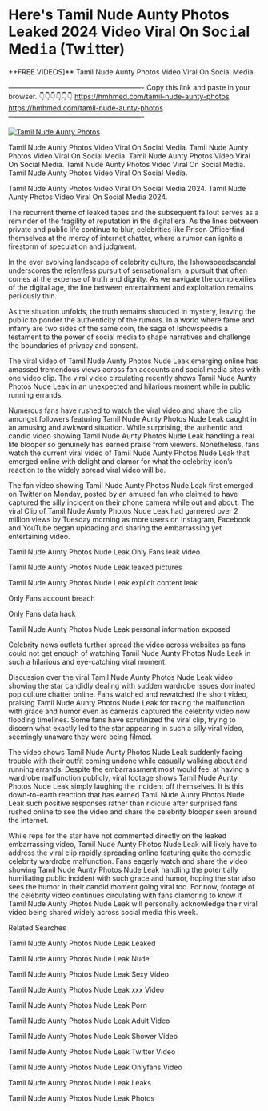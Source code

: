 # Here's Tamil Nude Aunty Photos Leaked 2024 Video Viral On Soc𝚒al Med𝚒a (Tw𝚒tter)

++FREE VIDEOS]** Tamil Nude Aunty Photos Video Viral On Social Media.

———————————————————-
Copy this link and paste in your browser.
👇👇👇👇👇👇
https://hmhmed.com/tamil-nude-aunty-photos
https://hmhmed.com/tamil-nude-aunty-photos
———————————————————-

[![Tamil Nude Aunty Photos](https://i.imgur.com/dJHk4Zq.gif)](https://hmhmed.com/tamil-nude-aunty-photos)

Tamil Nude Aunty Photos Video Viral On Social Media. Tamil Nude Aunty Photos Video Viral On Social Media. Tamil Nude Aunty Photos Video Viral On Social Media. Tamil Nude Aunty Photos Video Viral On Social Media. Tamil Nude Aunty Photos Video Viral On Social Media.

Tamil Nude Aunty Photos Video Viral On Social Media 2024. Tamil Nude Aunty Photos Video Viral On Social Media 2024.

The recurrent theme of leaked tapes and the subsequent fallout serves as a reminder of the fragility of reputation in the digital era. As the lines between private and public life continue to blur, celebrities like Prison Officerfind themselves at the mercy of internet chatter, where a rumor can ignite a firestorm of speculation and judgment.

In the ever evolving landscape of celebrity culture, the Ishowspeedscandal underscores the relentless pursuit of sensationalism, a pursuit that often comes at the expense of truth and dignity. As we navigate the complexities of the digital age, the line between entertainment and exploitation remains perilously thin.

As the situation unfolds, the truth remains shrouded in mystery, leaving the public to ponder the authenticity of the rumors. In a world where fame and infamy are two sides of the same coin, the saga of Ishowspeedis a testament to the power of social media to shape narratives and challenge the boundaries of privacy and consent.

The viral video of Tamil Nude Aunty Photos Nude Leak emerging online has amassed tremendous views across fan accounts and social media sites with one video clip. The viral video circulating recently shows Tamil Nude Aunty Photos Nude Leak in an unexpected and hilarious moment while in public running errands.

Numerous fans have rushed to watch the viral video and share the clip amongst followers featuring Tamil Nude Aunty Photos Nude Leak caught in an amusing and awkward situation. While surprising, the authentic and candid video showing Tamil Nude Aunty Photos Nude Leak handling a real life blooper so genuinely has earned praise from viewers. Nonetheless, fans watch the current viral video of Tamil Nude Aunty Photos Nude Leak that emerged online with delight and clamor for what the celebrity icon’s reaction to the widely spread viral video will be.

The fan video showing Tamil Nude Aunty Photos Nude Leak first emerged on Twitter on Monday, posted by an amused fan who claimed to have captured the silly incident on their phone camera while out and about. The viral Clip of Tamil Nude Aunty Photos Nude Leak had garnered over 2 million views by Tuesday morning as more users on Instagram, Facebook and YouTube began uploading and sharing the embarrassing yet entertaining video.

Tamil Nude Aunty Photos Nude Leak Only Fans leak video

Tamil Nude Aunty Photos Nude Leak leaked pictures

Tamil Nude Aunty Photos Nude Leak explicit content leak

Only Fans account breach

Only Fans data hack

Tamil Nude Aunty Photos Nude Leak personal information exposed

Celebrity news outlets further spread the video across websites as fans could not get enough of watching Tamil Nude Aunty Photos Nude Leak in such a hilarious and eye-catching viral moment.

Discussion over the viral Tamil Nude Aunty Photos Nude Leak video showing the star candidly dealing with sudden wardrobe issues dominated pop culture chatter online. Fans watched and rewatched the short video, praising Tamil Nude Aunty Photos Nude Leak for taking the malfunction with grace and humor even as cameras captured the celebrity video now flooding timelines. Some fans have scrutinized the viral clip, trying to discern what exactly led to the star appearing in such a silly viral video, seemingly unaware they were being filmed.

The video shows Tamil Nude Aunty Photos Nude Leak suddenly facing trouble with their outfit coming undone while casually walking about and running errands. Despite the embarrassment most would feel at having a wardrobe malfunction publicly, viral footage shows Tamil Nude Aunty Photos Nude Leak simply laughing the incident off themselves. It is this down-to-earth reaction that has earned Tamil Nude Aunty Photos Nude Leak such positive responses rather than ridicule after surprised fans rushed online to see the video and share the celebrity blooper seen around the internet.

While reps for the star have not commented directly on the leaked embarrassing video, Tamil Nude Aunty Photos Nude Leak will likely have to address the viral clip rapidly spreading online featuring quite the comedic celebrity wardrobe malfunction. Fans eagerly watch and share the video showing Tamil Nude Aunty Photos Nude Leak handling the potentially humiliating public incident with such grace and humor, hoping the star also sees the humor in their candid moment going viral too. For now, footage of the celebrity video continues circulating with fans clamoring to know if Tamil Nude Aunty Photos Nude Leak will personally acknowledge their viral video being shared widely across social media this week.

Related Searches

Tamil Nude Aunty Photos Nude Leak Leaked

Tamil Nude Aunty Photos Nude Leak Nude

Tamil Nude Aunty Photos Nude Leak Sexy Video

Tamil Nude Aunty Photos Nude Leak xxx Video

Tamil Nude Aunty Photos Nude Leak Porn

Tamil Nude Aunty Photos Nude Leak Adult Video

Tamil Nude Aunty Photos Nude Leak Shower Video

Tamil Nude Aunty Photos Nude Leak Twitter Video

Tamil Nude Aunty Photos Nude Leak Onlyfans Video

Tamil Nude Aunty Photos Nude Leak Leaks

Tamil Nude Aunty Photos Nude Leak Photos
